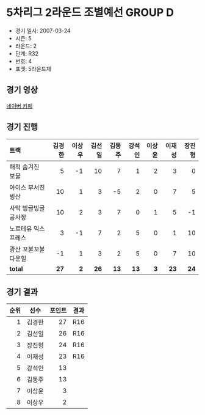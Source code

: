 # 5차리그 2라운드 조별예선 GROUP D

- 경기 일시: 2007-03-24
- 시즌: 5
- 라운드: 2
- 단계: R32
- 번호: 4
- 포맷: 5라운드제





## 경기 영상
[네이버 카페](https://cafe.naver.com/leaguekart/75)

## 경기 진행

| 트랙 | 김경한 | 이상우 | 김선일 | 김동주 | 강석인 | 이상윤 | 이재성 | 장진형 |
|:---|---:|---:|---:|---:|---:|---:|---:|---:|
| 해적 숨겨진 보물 | 5 | -1 | 10 | 7 | 1 | 2 | 3 | 0 |
| 아이스 부서진 빙산 | 10 | 1 | 3 | -5 | 2 | 0 | 7 | 5 |
| 사막 빙글빙글 공사장 | 10 | 2 | 3 | 7 | 0 | 1 | 5 | -1 |
| 노르테유 익스프레스 | 3 | -1 | 7 | 2 | 5 | 0 | 1 | 10 |
| 광산 꼬불꼬불 다운힐 | -1 | 1 | 3 | 2 | 5 | 0 | 7 | 10 |
| __total__ | __27__ | __2__ | __26__ | __13__ | __13__ | __3__ | __23__ | __24__ |




## 경기 결과

| 순위 | 선수 | 포인트 | 결과 |
|---:|:---:|---:|:---:|
| 1 | 김경한 | 27 | R16 |
| 2 | 김선일 | 26 | R16 |
| 3 | 장진형 | 24 | R16 |
| 4 | 이재성 | 23 | R16 |
| 5 | 강석인 | 13 |  |
| 6 | 김동주 | 13 |  |
| 7 | 이상윤 | 3 |  |
| 8 | 이상우 | 2 |  |

